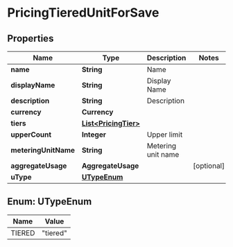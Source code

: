 

# PricingTieredUnitForSave


## Properties

| Name | Type | Description | Notes |
|------------ | ------------- | ------------- | -------------|
|**name** | **String** | Name |  |
|**displayName** | **String** | Display Name |  |
|**description** | **String** | Description |  |
|**currency** | **Currency** |  |  |
|**tiers** | [**List&lt;PricingTier&gt;**](PricingTier.md) |  |  |
|**upperCount** | **Integer** | Upper limit |  |
|**meteringUnitName** | **String** | Metering unit name |  |
|**aggregateUsage** | **AggregateUsage** |  |  [optional] |
|**uType** | [**UTypeEnum**](#UTypeEnum) |  |  |



## Enum: UTypeEnum

| Name | Value |
|---- | -----|
| TIERED | &quot;tiered&quot; |



